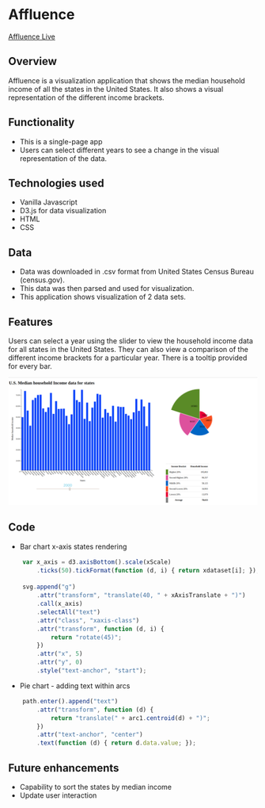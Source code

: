 # Affluence

[Affluence Live](https://pbalasubramanian.github.io/Affluence/)

## Overview

Affluence is a visualization application that shows the median household income of all the states in the United States.
It also shows a visual representation of the different income brackets.

## Functionality

* This is a single-page app
* Users can select different years to see a change in the visual representation of the data.

## Technologies used

* Vanilla Javascript
* D3.js for data visualization
* HTML
* CSS

## Data

* Data was downloaded in .csv format from United States Census Bureau (census.gov).
* This data was then parsed and used for visualization.
* This application shows visualization of 2 data sets.

## Features

Users can select a year using the slider to view the household income data for all states in the United States. They can also view a comparison of the different income brackets for a particular year. There is a tooltip provided for every bar.

![alt text](https://github.com/pbalasubramanian/Affluence/blob/master/data/affluence.png "Affluence")

## Code

* Bar chart x-axis states rendering
```Javascript
    var x_axis = d3.axisBottom().scale(xScale)
        .ticks(50).tickFormat(function (d, i) { return xdataset[i]; });

    svg.append("g")
        .attr("transform", "translate(40, " + xAxisTranslate + ")")
        .call(x_axis)
        .selectAll("text")
        .attr("class", "xaxis-class")
        .attr("transform", function (d, i) {
            return "rotate(45)";
        })
        .attr("x", 5)
        .attr("y", 0)
        .style("text-anchor", "start");
```    
* Pie chart - adding text within arcs
```Javascript
    path.enter().append("text")
        .attr("transform", function (d) {
            return "translate(" + arc1.centroid(d) + ")";
        })
        .attr("text-anchor", "center")
        .text(function (d) { return d.data.value; });
```

## Future enhancements

* Capability to sort the states by median income
* Update user interaction


